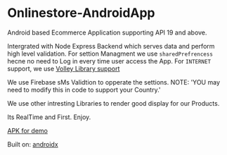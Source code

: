 # Onlinestore-AndroidApp

Android based Ecommerce Application supporting API 19 and above.


Intergrated with Node Express Backend which serves data and perform high level validation.
For settion Managment we use `sharedPrefrencess` hecne no need to Log in every time user access the App.
For `INTERNET` support, we use [Volley Library support](https://developer.android.com/training/volley/)

We use Firebase sMs Validtion to opperate the settions. NOTE: 'YOU may need to modify this in code to support your Country.'

We use other intresting Libraries to render good display for our Products.

Its RealTime and First. Enjoy.
 
 [APK for demo](https://drive.google.com/file/d/19spg-c2ZtDBq2IGA8Byeq67DJg4-H1Ry/view?usp=sharing)
 
 
 Built on: 
 [androidx](https://developer.android.com/jetpack/androidx/)
 
 
   
